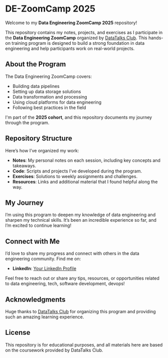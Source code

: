 # DE-ZoomCamp 2025  
Welcome to my **Data Engineering ZoomCamp 2025** repository!  

This repository contains my notes, projects, and exercises as I participate in the **Data Engineering ZoomCamp** organized by [DataTalks Club](https://datatalks.club/). This hands-on training program is designed to build a strong foundation in data engineering and help participants work on real-world projects.  

## About the Program  
The Data Engineering ZoomCamp covers:  
- Building data pipelines  
- Setting up data storage solutions  
- Data transformation and processing  
- Using cloud platforms for data engineering  
- Following best practices in the field  

I'm part of the **2025 cohort**, and this repository documents my journey through the program.  

## Repository Structure  
Here’s how I’ve organized my work:  
- **Notes**: My personal notes on each session, including key concepts and takeaways.  
- **Code**: Scripts and projects I’ve developed during the program.  
- **Exercises**: Solutions to weekly assignments and challenges.  
- **Resources**: Links and additional material that I found helpful along the way.  

## My Journey  
I’m using this program to deepen my knowledge of data engineering and sharpen my technical skills. It’s been an incredible experience so far, and I’m excited to continue learning!  

## Connect with Me  
I’d love to share my progress and connect with others in the data engineering community. Find me on:  
- **LinkedIn**: [Your LinkedIn Profile](www.linkedin.com/in/nehemiah-monrose-049467325)  

Feel free to reach out or share any tips, resources, or opportunities related to data engineering, tech, software development, devops!  

## Acknowledgments  
Huge thanks to [DataTalks Club](https://datatalks.club/) for organizing this program and providing such an amazing learning experience.  

## License  
This repository is for educational purposes, and all materials here are based on the coursework provided by DataTalks Club.  
